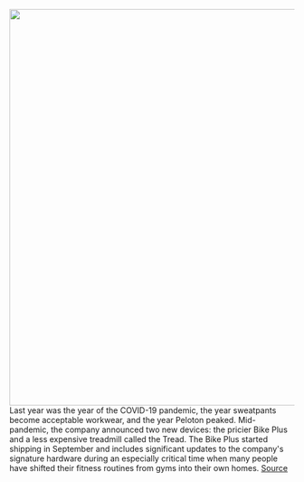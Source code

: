 <img src='https://cdn.vox-cdn.com/thumbor/nh-BVJL-VtDB5oM6XXKZJ6gKnyA=/0x0:2040x1360/1200x675/filters:focal(857x517:1183x843)/cdn.vox-cdn.com/uploads/chorus_image/image/68726797/akrales210108_4344_0002.0.jpg' width='700px' /><br/>
Last year was the year of the COVID-19 pandemic, the year sweatpants become acceptable workwear, and the year Peloton peaked. Mid-pandemic, the company announced two new devices: the pricier Bike Plus and a less expensive treadmill called the Tread. The Bike Plus started shipping in September and includes significant updates to the company's signature hardware during an especially critical time when many people have shifted their fitness routines from gyms into their own homes.
<a href='https://www.theverge.com/22238974/peloton-bike-plus-review-price-features'> Source <a/>